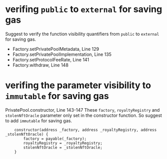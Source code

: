 # verifing `public` to `external` for saving gas

Suggest to verify the function visibility quantifiers from `public` to `external` for saving gas.

- Factory.setPrivatePoolMetadata, Line 129
- Factory.setPrivatePoolImplementation, Line 135
- Factory.setProtocolFeeRate, Line 141
- Factory.withdraw, Line 148

# verifing the parameter visibility to `immutable` for saving gas
PrivatePool.constructor, Line 143-147
These `factory`, `royaltyRegistry` and `stolenNftOracle` parameter only set in the constructor function. So suggest to add `immutable` for saving gas.
```solidity
    constructor(address _factory, address _royaltyRegistry, address _stolenNftOracle) {
        factory = payable(_factory);
        royaltyRegistry = _royaltyRegistry;
        stolenNftOracle = _stolenNftOracle;
    }
```